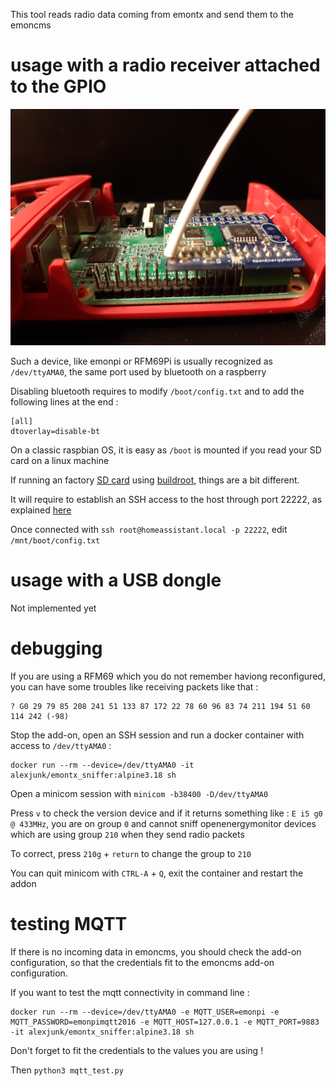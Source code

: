 This tool reads radio data coming from emontx and send them to the emoncms

# usage with a radio receiver attached to the GPIO

![emonbase](https://github.com/Open-Building-Management/emontx_sniffer/raw/main/images/emonbase.png)

Such a device, like emonpi or RFM69Pi is usually recognized as `/dev/ttyAMA0`, the same port used by bluetooth on a raspberry

Disabling bluetooth requires to modify `/boot/config.txt` and to add the following lines at the end :
```
[all]
dtoverlay=disable-bt
```
On a classic raspbian OS, it is easy as `/boot` is mounted if you read your SD card on a linux machine

If running an factory [SD card](https://www.home-assistant.io/installation/raspberrypi#writing-the-image-with-balena-etcher) using [buildroot](https://buildroot.org/), things are a bit different.

It will require to establish an SSH access to the host through port 22222, as explained [here](https://developers.home-assistant.io/docs/operating-system/debugging/)

Once connected with `ssh root@homeassistant.local -p 22222`, edit `/mnt/boot/config.txt`

# usage with a USB dongle

Not implemented yet

# debugging

If you are using a RFM69 which you do not remember haviong reconfigured, you can have some troubles like receiving packets like that :
```
? G0 29 79 85 208 241 51 133 87 172 22 78 60 96 83 74 211 194 51 60 114 242 (-98)
```
Stop the add-on, open an SSH session and run a docker container with access to `/dev/ttyAMA0` :
```
docker run --rm --device=/dev/ttyAMA0 -it alexjunk/emontx_sniffer:alpine3.18 sh
```
Open a minicom session with `minicom -b38400 -D/dev/ttyAMA0`

Press `v` to check the version device and if it returns something like : `E i5 g0 @ 433MHz`, you are on group `0` and cannot sniff openenergymonitor devices which are using group `210` when they send radio packets

To correct, press `210g` + `return` to change the group to `210`

You can quit minicom with `CTRL-A` + `Q`, exit the container and restart the addon

# testing MQTT

If there is no incoming data in emoncms, you should check the add-on configuration, so that the credentials fit to the emoncms add-on configuration. 

If you want to test the mqtt connectivity in command line : 

```
docker run --rm --device=/dev/ttyAMA0 -e MQTT_USER=emonpi -e MQTT_PASSWORD=emonpimqtt2016 -e MQTT_HOST=127.0.0.1 -e MQTT_PORT=9883 -it alexjunk/emontx_sniffer:alpine3.18 sh
```
Don't forget to fit the credentials to the values you are using !

Then `python3 mqtt_test.py`
